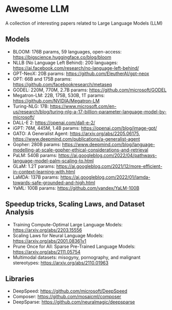 # Awesome LLM
A collection of interesting papers related to Large Language Models (LLM)

## Models
- BLOOM: 176B params, 59 languages, open-access: https://bigscience.huggingface.co/blog/bloom
- NLLB (No Language Left Behind): 200 languages: https://ai.facebook.com/research/no-language-left-behind/
- GPT-NeoX: 20B params: https://github.com/EleutherAI/gpt-neox
- OPT: 66B and 175B params: https://github.com/facebookresearch/metaseq
- GODEL: 220M, 770M, 2.7B params: https://github.com/microsoft/GODEL
- Megatron-LM: 22B, 175B, 530B, 1T params: https://github.com/NVIDIA/Megatron-LM
- Turing-NLG: 17B: https://www.microsoft.com/en-us/research/blog/turing-nlg-a-17-billion-parameter-language-model-by-microsoft/
- DALL-E 2: https://openai.com/dall-e-2/
- iGPT: 76M, 445M, 1.4B params: https://openai.com/blog/image-gpt/
- GATO: A Generalist Agent: https://arxiv.org/abs/2205.06175, https://www.deepmind.com/publications/a-generalist-agent
- Gopher: 280B params: https://www.deepmind.com/blog/language-modelling-at-scale-gopher-ethical-considerations-and-retrieval
- PaLM: 540B params: https://ai.googleblog.com/2022/04/pathways-language-model-palm-scaling-to.html
- GLaM: 1.2T params: https://ai.googleblog.com/2021/12/more-efficient-in-context-learning-with.html
- LaMDA: 137B params: https://ai.googleblog.com/2022/01/lamda-towards-safe-grounded-and-high.html
- YaML: 100B params: https://github.com/yandex/YaLM-100B


## Speedup tricks, Scaling Laws, and Dataset Analysis
- Training Compute-Optimal Large Language Models: https://arxiv.org/abs/2203.15556
- Scaling Laws for Neural Language Models: https://arxiv.org/abs/2001.08361v1
- Prune Once for All: Sparse Pre-Trained Language Models: https://arxiv.org/abs/2111.05754
- Multimodal datasets: misogyny, pornography, and malignant stereotypes: https://arxiv.org/abs/2110.01963

## Libraries
- DeepSpeed: https://github.com/microsoft/DeepSpeed
- Composer: https://github.com/mosaicml/composer
- DeepSparse: https://github.com/neuralmagic/deepsparse
